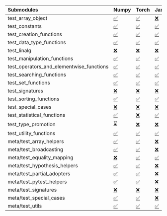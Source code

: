 | Submodules                               | Numpy                                                                                                                           | Torch                                                                                                                           | Jax                                                                                                                             | Tensorflow                                                                                                                      |
|:-----------------------------------------|:--------------------------------------------------------------------------------------------------------------------------------|:--------------------------------------------------------------------------------------------------------------------------------|:--------------------------------------------------------------------------------------------------------------------------------|:--------------------------------------------------------------------------------------------------------------------------------|
| test_array_object                        | <a href="https://github.com/unifyai/ivy/runs/8125513338?check_suite_focus=true" rel="noopener noreferrer" target="_blank">✅</a> | <a href="https://github.com/unifyai/ivy/runs/8125515101?check_suite_focus=true" rel="noopener noreferrer" target="_blank">✅</a> | <a href="https://github.com/unifyai/ivy/runs/8125516754?check_suite_focus=true" rel="noopener noreferrer" target="_blank">❌</a> | <a href="https://github.com/unifyai/ivy/runs/8125518965?check_suite_focus=true" rel="noopener noreferrer" target="_blank">✅</a> |
| test_constants                           | <a href="https://github.com/unifyai/ivy/runs/8125513415?check_suite_focus=true" rel="noopener noreferrer" target="_blank">✅</a> | <a href="https://github.com/unifyai/ivy/runs/8125515173?check_suite_focus=true" rel="noopener noreferrer" target="_blank">✅</a> | <a href="https://github.com/unifyai/ivy/runs/8125516830?check_suite_focus=true" rel="noopener noreferrer" target="_blank">✅</a> | <a href="https://github.com/unifyai/ivy/runs/8125519030?check_suite_focus=true" rel="noopener noreferrer" target="_blank">✅</a> |
| test_creation_functions                  | <a href="https://github.com/unifyai/ivy/runs/8125513550?check_suite_focus=true" rel="noopener noreferrer" target="_blank">✅</a> | <a href="https://github.com/unifyai/ivy/runs/8125515241?check_suite_focus=true" rel="noopener noreferrer" target="_blank">✅</a> | <a href="https://github.com/unifyai/ivy/runs/8125516884?check_suite_focus=true" rel="noopener noreferrer" target="_blank">✅</a> | <a href="https://github.com/unifyai/ivy/runs/8125519092?check_suite_focus=true" rel="noopener noreferrer" target="_blank">✅</a> |
| test_data_type_functions                 | <a href="https://github.com/unifyai/ivy/runs/8125513635?check_suite_focus=true" rel="noopener noreferrer" target="_blank">✅</a> | <a href="https://github.com/unifyai/ivy/runs/8125515300?check_suite_focus=true" rel="noopener noreferrer" target="_blank">✅</a> | <a href="https://github.com/unifyai/ivy/runs/8125516963?check_suite_focus=true" rel="noopener noreferrer" target="_blank">✅</a> | <a href="https://github.com/unifyai/ivy/runs/8125519164?check_suite_focus=true" rel="noopener noreferrer" target="_blank">✅</a> |
| test_linalg                              | <a href="https://github.com/unifyai/ivy/runs/8125513739?check_suite_focus=true" rel="noopener noreferrer" target="_blank">❌</a> | <a href="https://github.com/unifyai/ivy/runs/8125515366?check_suite_focus=true" rel="noopener noreferrer" target="_blank">❌</a> | <a href="https://github.com/unifyai/ivy/runs/8125517029?check_suite_focus=true" rel="noopener noreferrer" target="_blank">❌</a> | <a href="https://github.com/unifyai/ivy/runs/8125519223?check_suite_focus=true" rel="noopener noreferrer" target="_blank">❌</a> |
| test_manipulation_functions              | <a href="https://github.com/unifyai/ivy/runs/8125513834?check_suite_focus=true" rel="noopener noreferrer" target="_blank">✅</a> | <a href="https://github.com/unifyai/ivy/runs/8125515420?check_suite_focus=true" rel="noopener noreferrer" target="_blank">✅</a> | <a href="https://github.com/unifyai/ivy/runs/8125517110?check_suite_focus=true" rel="noopener noreferrer" target="_blank">✅</a> | <a href="https://github.com/unifyai/ivy/runs/8125519332?check_suite_focus=true" rel="noopener noreferrer" target="_blank">✅</a> |
| test_operators_and_elementwise_functions | <a href="https://github.com/unifyai/ivy/runs/8125513918?check_suite_focus=true" rel="noopener noreferrer" target="_blank">✅</a> | <a href="https://github.com/unifyai/ivy/runs/8125515471?check_suite_focus=true" rel="noopener noreferrer" target="_blank">✅</a> | <a href="https://github.com/unifyai/ivy/runs/8125517183?check_suite_focus=true" rel="noopener noreferrer" target="_blank">✅</a> | <a href="https://github.com/unifyai/ivy/runs/8125519417?check_suite_focus=true" rel="noopener noreferrer" target="_blank">✅</a> |
| test_searching_functions                 | <a href="https://github.com/unifyai/ivy/runs/8125514005?check_suite_focus=true" rel="noopener noreferrer" target="_blank">✅</a> | <a href="https://github.com/unifyai/ivy/runs/8125515544?check_suite_focus=true" rel="noopener noreferrer" target="_blank">✅</a> | <a href="https://github.com/unifyai/ivy/runs/8125517273?check_suite_focus=true" rel="noopener noreferrer" target="_blank">✅</a> | <a href="https://github.com/unifyai/ivy/runs/8125519511?check_suite_focus=true" rel="noopener noreferrer" target="_blank">✅</a> |
| test_set_functions                       | <a href="https://github.com/unifyai/ivy/runs/8125514097?check_suite_focus=true" rel="noopener noreferrer" target="_blank">✅</a> | <a href="https://github.com/unifyai/ivy/runs/8125515620?check_suite_focus=true" rel="noopener noreferrer" target="_blank">✅</a> | <a href="https://github.com/unifyai/ivy/runs/8125517342?check_suite_focus=true" rel="noopener noreferrer" target="_blank">✅</a> | <a href="https://github.com/unifyai/ivy/runs/8125519588?check_suite_focus=true" rel="noopener noreferrer" target="_blank">✅</a> |
| test_signatures                          | <a href="https://github.com/unifyai/ivy/runs/8125514162?check_suite_focus=true" rel="noopener noreferrer" target="_blank">❌</a> | <a href="https://github.com/unifyai/ivy/runs/8125515707?check_suite_focus=true" rel="noopener noreferrer" target="_blank">❌</a> | <a href="https://github.com/unifyai/ivy/runs/8125517453?check_suite_focus=true" rel="noopener noreferrer" target="_blank">❌</a> | <a href="https://github.com/unifyai/ivy/runs/8125519666?check_suite_focus=true" rel="noopener noreferrer" target="_blank">❌</a> |
| test_sorting_functions                   | <a href="https://github.com/unifyai/ivy/runs/8125514255?check_suite_focus=true" rel="noopener noreferrer" target="_blank">✅</a> | <a href="https://github.com/unifyai/ivy/runs/8125515771?check_suite_focus=true" rel="noopener noreferrer" target="_blank">✅</a> | <a href="https://github.com/unifyai/ivy/runs/8125517524?check_suite_focus=true" rel="noopener noreferrer" target="_blank">✅</a> | <a href="https://github.com/unifyai/ivy/runs/8125519735?check_suite_focus=true" rel="noopener noreferrer" target="_blank">✅</a> |
| test_special_cases                       | <a href="https://github.com/unifyai/ivy/runs/8125514319?check_suite_focus=true" rel="noopener noreferrer" target="_blank">❌</a> | <a href="https://github.com/unifyai/ivy/runs/8125515848?check_suite_focus=true" rel="noopener noreferrer" target="_blank">❌</a> | <a href="https://github.com/unifyai/ivy/runs/8125517605?check_suite_focus=true" rel="noopener noreferrer" target="_blank">❌</a> | <a href="https://github.com/unifyai/ivy/runs/8125519784?check_suite_focus=true" rel="noopener noreferrer" target="_blank">❌</a> |
| test_statistical_functions               | <a href="https://github.com/unifyai/ivy/runs/8125514371?check_suite_focus=true" rel="noopener noreferrer" target="_blank">✅</a> | <a href="https://github.com/unifyai/ivy/runs/8125515940?check_suite_focus=true" rel="noopener noreferrer" target="_blank">❌</a> | <a href="https://github.com/unifyai/ivy/runs/8125517716?check_suite_focus=true" rel="noopener noreferrer" target="_blank">✅</a> | <a href="https://github.com/unifyai/ivy/runs/8125519843?check_suite_focus=true" rel="noopener noreferrer" target="_blank">❌</a> |
| test_type_promotion                      | <a href="https://github.com/unifyai/ivy/runs/8125514415?check_suite_focus=true" rel="noopener noreferrer" target="_blank">⌛</a> | <a href="https://github.com/unifyai/ivy/runs/8125516016?check_suite_focus=true" rel="noopener noreferrer" target="_blank">❌</a> | <a href="https://github.com/unifyai/ivy/runs/8125517788?check_suite_focus=true" rel="noopener noreferrer" target="_blank">❌</a> | <a href="https://github.com/unifyai/ivy/runs/8125519905?check_suite_focus=true" rel="noopener noreferrer" target="_blank">⌛</a> |
| test_utility_functions                   | <a href="https://github.com/unifyai/ivy/runs/8125514480?check_suite_focus=true" rel="noopener noreferrer" target="_blank">✅</a> | <a href="https://github.com/unifyai/ivy/runs/8125516084?check_suite_focus=true" rel="noopener noreferrer" target="_blank">✅</a> | <a href="https://github.com/unifyai/ivy/runs/8125517859?check_suite_focus=true" rel="noopener noreferrer" target="_blank">✅</a> | <a href="https://github.com/unifyai/ivy/runs/8125519962?check_suite_focus=true" rel="noopener noreferrer" target="_blank">✅</a> |
| meta/test_array_helpers                  | <a href="https://github.com/unifyai/ivy/runs/8125514539?check_suite_focus=true" rel="noopener noreferrer" target="_blank">✅</a> | <a href="https://github.com/unifyai/ivy/runs/8125516157?check_suite_focus=true" rel="noopener noreferrer" target="_blank">✅</a> | <a href="https://github.com/unifyai/ivy/runs/8125517924?check_suite_focus=true" rel="noopener noreferrer" target="_blank">❌</a> | <a href="https://github.com/unifyai/ivy/runs/8125520036?check_suite_focus=true" rel="noopener noreferrer" target="_blank">✅</a> |
| meta/test_broadcasting                   | <a href="https://github.com/unifyai/ivy/runs/8125514602?check_suite_focus=true" rel="noopener noreferrer" target="_blank">✅</a> | <a href="https://github.com/unifyai/ivy/runs/8125516226?check_suite_focus=true" rel="noopener noreferrer" target="_blank">✅</a> | <a href="https://github.com/unifyai/ivy/runs/8125517985?check_suite_focus=true" rel="noopener noreferrer" target="_blank">❌</a> | <a href="https://github.com/unifyai/ivy/runs/8125520113?check_suite_focus=true" rel="noopener noreferrer" target="_blank">✅</a> |
| meta/test_equality_mapping               | <a href="https://github.com/unifyai/ivy/runs/8125514683?check_suite_focus=true" rel="noopener noreferrer" target="_blank">❌</a> | <a href="https://github.com/unifyai/ivy/runs/8125516299?check_suite_focus=true" rel="noopener noreferrer" target="_blank">✅</a> | <a href="https://github.com/unifyai/ivy/runs/8125518067?check_suite_focus=true" rel="noopener noreferrer" target="_blank">✅</a> | <a href="https://github.com/unifyai/ivy/runs/8125520183?check_suite_focus=true" rel="noopener noreferrer" target="_blank">✅</a> |
| meta/test_hypothesis_helpers             | <a href="https://github.com/unifyai/ivy/runs/8125514758?check_suite_focus=true" rel="noopener noreferrer" target="_blank">✅</a> | <a href="https://github.com/unifyai/ivy/runs/8125516347?check_suite_focus=true" rel="noopener noreferrer" target="_blank">✅</a> | <a href="https://github.com/unifyai/ivy/runs/8125518159?check_suite_focus=true" rel="noopener noreferrer" target="_blank">❌</a> | <a href="https://github.com/unifyai/ivy/runs/8125520268?check_suite_focus=true" rel="noopener noreferrer" target="_blank">✅</a> |
| meta/test_partial_adopters               | <a href="https://github.com/unifyai/ivy/runs/8125514812?check_suite_focus=true" rel="noopener noreferrer" target="_blank">✅</a> | <a href="https://github.com/unifyai/ivy/runs/8125516420?check_suite_focus=true" rel="noopener noreferrer" target="_blank">✅</a> | <a href="https://github.com/unifyai/ivy/runs/8125518320?check_suite_focus=true" rel="noopener noreferrer" target="_blank">❌</a> | <a href="https://github.com/unifyai/ivy/runs/8125520336?check_suite_focus=true" rel="noopener noreferrer" target="_blank">✅</a> |
| meta/test_pytest_helpers                 | <a href="https://github.com/unifyai/ivy/runs/8125514864?check_suite_focus=true" rel="noopener noreferrer" target="_blank">✅</a> | <a href="https://github.com/unifyai/ivy/runs/8125516488?check_suite_focus=true" rel="noopener noreferrer" target="_blank">✅</a> | <a href="https://github.com/unifyai/ivy/runs/8125518501?check_suite_focus=true" rel="noopener noreferrer" target="_blank">❌</a> | <a href="https://github.com/unifyai/ivy/runs/8125520405?check_suite_focus=true" rel="noopener noreferrer" target="_blank">✅</a> |
| meta/test_signatures                     | <a href="https://github.com/unifyai/ivy/runs/8125514929?check_suite_focus=true" rel="noopener noreferrer" target="_blank">❌</a> | <a href="https://github.com/unifyai/ivy/runs/8125516548?check_suite_focus=true" rel="noopener noreferrer" target="_blank">❌</a> | <a href="https://github.com/unifyai/ivy/runs/8125518687?check_suite_focus=true" rel="noopener noreferrer" target="_blank">❌</a> | <a href="https://github.com/unifyai/ivy/runs/8125520463?check_suite_focus=true" rel="noopener noreferrer" target="_blank">❌</a> |
| meta/test_special_cases                  | <a href="https://github.com/unifyai/ivy/runs/8125514970?check_suite_focus=true" rel="noopener noreferrer" target="_blank">✅</a> | <a href="https://github.com/unifyai/ivy/runs/8125516612?check_suite_focus=true" rel="noopener noreferrer" target="_blank">✅</a> | <a href="https://github.com/unifyai/ivy/runs/8125518813?check_suite_focus=true" rel="noopener noreferrer" target="_blank">❌</a> | <a href="https://github.com/unifyai/ivy/runs/8125520526?check_suite_focus=true" rel="noopener noreferrer" target="_blank">✅</a> |
| meta/test_utils                          | <a href="https://github.com/unifyai/ivy/runs/8125515038?check_suite_focus=true" rel="noopener noreferrer" target="_blank">✅</a> | <a href="https://github.com/unifyai/ivy/runs/8125516685?check_suite_focus=true" rel="noopener noreferrer" target="_blank">✅</a> | <a href="https://github.com/unifyai/ivy/runs/8125518890?check_suite_focus=true" rel="noopener noreferrer" target="_blank">✅</a> | <a href="https://github.com/unifyai/ivy/runs/8125520586?check_suite_focus=true" rel="noopener noreferrer" target="_blank">✅</a> |